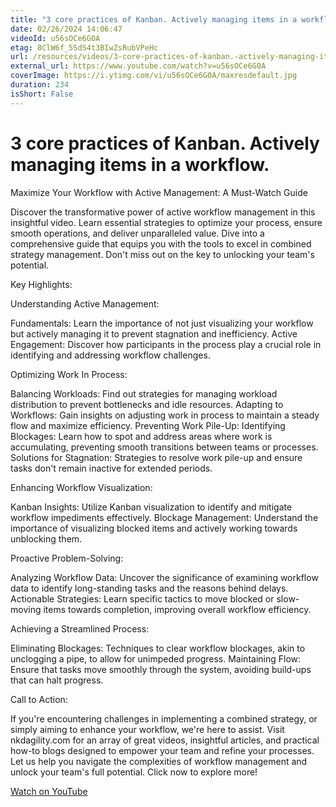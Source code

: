 ```yaml
---
title: "3 core practices of Kanban. Actively managing items in a workflow."
date: 02/26/2024 14:06:47
videoId: u56sOCe6G0A
etag: 8ClW6f_5SdS4t3BIwZsRubVPeHc
url: /resources/videos/3-core-practices-of-kanban.-actively-managing-items-in-a-workflow.
external_url: https://www.youtube.com/watch?v=u56sOCe6G0A
coverImage: https://i.ytimg.com/vi/u56sOCe6G0A/maxresdefault.jpg
duration: 234
isShort: False
---
```


# 3 core practices of Kanban. Actively managing items in a workflow.

Maximize Your Workflow with Active Management: A Must-Watch Guide

Discover the transformative power of active workflow management in this insightful video. Learn essential strategies to optimize your process, ensure smooth operations, and deliver unparalleled value. Dive into a comprehensive guide that equips you with the tools to excel in combined strategy management. Don't miss out on the key to unlocking your team's potential.

Key Highlights:

Understanding Active Management:

Fundamentals: Learn the importance of not just visualizing your workflow but actively managing it to prevent stagnation and inefficiency.
Active Engagement: Discover how participants in the process play a crucial role in identifying and addressing workflow challenges.

Optimizing Work In Process:

Balancing Workloads: Find out strategies for managing workload distribution to prevent bottlenecks and idle resources.
Adapting to Workflows: Gain insights on adjusting work in process to maintain a steady flow and maximize efficiency.
Preventing Work Pile-Up:
Identifying Blockages: Learn how to spot and address areas where work is accumulating, preventing smooth transitions between teams or processes.
Solutions for Stagnation: Strategies to resolve work pile-up and ensure tasks don't remain inactive for extended periods.

Enhancing Workflow Visualization:

Kanban Insights: Utilize Kanban visualization to identify and mitigate workflow impediments effectively.
Blockage Management: Understand the importance of visualizing blocked items and actively working towards unblocking them.

Proactive Problem-Solving:

Analyzing Workflow Data: Uncover the significance of examining workflow data to identify long-standing tasks and the reasons behind delays.
Actionable Strategies: Learn specific tactics to move blocked or slow-moving items towards completion, improving overall workflow efficiency.

Achieving a Streamlined Process:

Eliminating Blockages: Techniques to clear workflow blockages, akin to unclogging a pipe, to allow for unimpeded progress.
Maintaining Flow: Ensure that tasks move smoothly through the system, avoiding build-ups that can halt progress.

Call to Action:

If you're encountering challenges in implementing a combined strategy, or simply aiming to enhance your workflow, we're here to assist. Visit nkdagility.com for an array of great videos, insightful articles, and practical how-to blogs designed to empower your team and refine your processes. Let us help you navigate the complexities of workflow management and unlock your team's full potential. Click now to explore more!

[Watch on YouTube](https://www.youtube.com/watch?v=u56sOCe6G0A)
